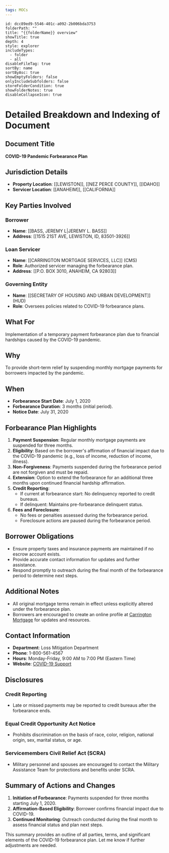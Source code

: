 ```yaml
---
tags: MOCs
---
```

```folder-overview
id: dcc89ed9-5546-401c-a092-2b006bda3753
folderPath: ""
title: "{{folderName}} overview"
showTitle: true
depth: 4
style: explorer
includeTypes:
  - folder
  - all
disableFileTag: true
sortBy: name
sortByAsc: true
showEmptyFolders: false
onlyIncludeSubfolders: false
storeFolderCondition: true
showFolderNotes: true
disableCollapseIcon: true
```

# Detailed Breakdown and Indexing of Document

## Document Title
**COVID-19 Pandemic Forbearance Plan**

## Jurisdiction Details
- **Property Location**: [[LEWISTON]], [[NEZ PERCE COUNTY]], [[IDAHO]]
- **Servicer Location**: [[ANAHEIM]], [[CALIFORNIA]]

## Key Parties Involved
### Borrower
- **Name**: [[BASS, JEREMY L|JEREMY L. BASS]]
- **Address**: [[1515 21ST AVE, LEWISTON, ID, 83501-3926]]

### Loan Servicer
- **Name**: [[CARRINGTON MORTGAGE SERVICES, LLC]] (CMS)
- **Role**: Authorized servicer managing the forbearance plan.
- **Address**: [[P.O. BOX 3010, ANAHEIM, CA 92803]]

### Governing Entity
- **Name**: [[SECRETARY OF HOUSING AND URBAN DEVELOPMENT]] (HUD)
- **Role**: Oversees policies related to COVID-19 forbearance plans.

## What For
Implementation of a temporary payment forbearance plan due to financial hardships caused by the COVID-19 pandemic.

## Why
To provide short-term relief by suspending monthly mortgage payments for borrowers impacted by the pandemic.

## When
- **Forbearance Start Date**: July 1, 2020
- **Forbearance Duration**: 3 months (initial period).
- **Notice Date**: July 31, 2020

## Forbearance Plan Highlights
1. **Payment Suspension**: Regular monthly mortgage payments are suspended for three months.
2. **Eligibility**: Based on the borrower's affirmation of financial impact due to the COVID-19 pandemic (e.g., loss of income, reduction of income, illness).
3. **Non-Forgiveness**: Payments suspended during the forbearance period are not forgiven and must be repaid.
4. **Extension**: Option to extend the forbearance for an additional three months upon continued financial hardship affirmation.
5. **Credit Reporting**:
   - If current at forbearance start: No delinquency reported to credit bureaus.
   - If delinquent: Maintains pre-forbearance delinquent status.
6. **Fees and Foreclosure**:
   - No fees or penalties assessed during the forbearance period.
   - Foreclosure actions are paused during the forbearance period.

## Borrower Obligations
- Ensure property taxes and insurance payments are maintained if no escrow account exists.
- Provide accurate contact information for updates and further assistance.
- Respond promptly to outreach during the final month of the forbearance period to determine next steps.

## Additional Notes
- All original mortgage terms remain in effect unless explicitly altered under the forbearance plan.
- Borrowers are encouraged to create an online profile at [Carrington Mortgage](https://carringtonmortgage.com/login) for updates and resources.

## Contact Information
- **Department**: Loss Mitigation Department
- **Phone**: 1-800-561-4567
- **Hours**: Monday-Friday, 9:00 AM to 7:00 PM (Eastern Time)
- **Website**: [COVID-19 Support](https://www.carringtonmortgage.com/covid19)

## Disclosures
### Credit Reporting
- Late or missed payments may be reported to credit bureaus after the forbearance ends.

### Equal Credit Opportunity Act Notice
- Prohibits discrimination on the basis of race, color, religion, national origin, sex, marital status, or age.

### Servicemembers Civil Relief Act (SCRA)
- Military personnel and spouses are encouraged to contact the Military Assistance Team for protections and benefits under SCRA.

## Summary of Actions and Changes
1. **Initiation of Forbearance**: Payments suspended for three months starting July 1, 2020.
2. **Affirmation-Based Eligibility**: Borrower confirms financial impact due to COVID-19.
3. **Continued Monitoring**: Outreach conducted during the final month to assess financial status and plan next steps.

This summary provides an outline of all parties, terms, and significant elements of the COVID-19 forbearance plan. Let me know if further adjustments are needed.
